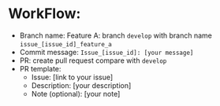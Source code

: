 # WorkFlow:

- Branch name: Feature A: branch ``develop`` with branch name ``issue_[issue_id]_feature_a``
- Commit message: ``Issue_[issue_id]: [your message]``
- PR: create pull request compare with ``develop``
- PR template: 
	+ Issue: [link to your issue]
	+ Description: [your description]
	+ Note (optional): [your note]

